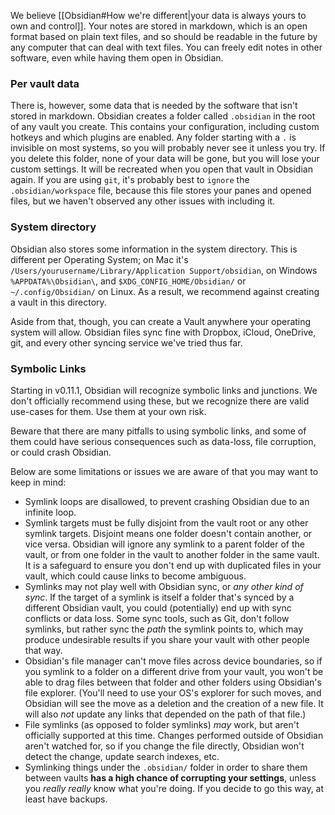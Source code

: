 We believe [[Obsidian#How we're different|your data is always yours to own and control]]. Your notes are stored in markdown, which is an open format based on plain text files, and so should be readable in the future by any computer that can deal with text files. You can freely edit notes in other software, even while having them open in Obsidian.

### Per vault data

There is, however, some data that is needed by the software that isn't stored in markdown. Obsidian creates a folder called `.obsidian` in the root of any vault you create. This contains your configuration, including custom hotkeys and which plugins are enabled. Any folder starting with a `.` is invisible on most systems, so you will probably never see it unless you try. If you delete this folder, none of your data will be gone, but you will lose your custom settings. It will be recreated when you open that vault in Obsidian again. If you are using `git`, it's probably best to `ignore` the `.obsidian/workspace` file, because this file stores your panes and opened files, but we haven't observed any other issues with including it.

### System directory

Obsidian also stores some information in the system directory. This is different per Operating System; on Mac it's `/Users/yourusername/Library/Application Support/obsidian`, on Windows `%APPDATA%\Obsidian\`, and `$XDG_CONFIG_HOME/Obsidian/` or `~/.config/Obsidian/` on Linux. As a result, we recommend against creating a vault in this directory.

Aside from that, though, you can create a Vault anywhere your operating system will allow. Obsidian files sync fine with Dropbox, iCloud, OneDrive, git, and every other syncing service we've tried thus far.

### Symbolic Links

Starting in v0.11.1, Obsidian will recognize symbolic links and junctions. We don't officially recommend using these, but we recognize there are valid use-cases for them. Use them at your own risk.

Beware that there are many pitfalls to using symbolic links, and some of them could have serious consequences such as data-loss, file corruption, or could crash Obsidian.

Below are some limitations or issues we are aware of that you may want to keep in mind:

- Symlink loops are disallowed, to prevent crashing Obsidian due to an infinite loop.
- Symlink targets must be fully disjoint from the vault root or any other symlink targets. Disjoint means one folder doesn't contain another, or vice versa. Obsidian will ignore any symlink to a parent folder of the vault, or from one folder in the vault to another folder in the same vault. It is a safeguard to ensure you don't end up with duplicated files in your vault, which could cause links to become ambiguous.
- Symlinks may not play well with Obsidian sync, or _any other kind of sync_. If the target of a symlink is itself a folder that's synced by a different Obsidian vault, you could (potentially) end up with sync conflicts or data loss. Some sync tools, such as Git, don't follow symlinks, but rather sync the _path_ the symlink points to, which may produce undesirable results if you share your vault with other people that way.
- Obsidian's file manager can't move files across device boundaries, so if you symlink to a folder on a different drive from your vault, you won't be able to drag files between that folder and other folders using Obsidian's file explorer. (You'll need to use your OS's explorer for such moves, and Obsidian will see the move as a deletion and the creation of a new file. It will also _not_ update any links that depended on the path of that file.)
- File symlinks (as opposed to folder symlinks) _may_ work, but aren't officially supported at this time. Changes performed outside of Obsidian aren't watched for, so if you change the file directly, Obsidian won't detect the change, update search indexes, etc.
- Symlinking things under the `.obsidian/` folder in order to share them between vaults **has a high chance of corrupting your settings**, unless you _really really_ know what you're doing. If you decide to go this way, at least have backups.
